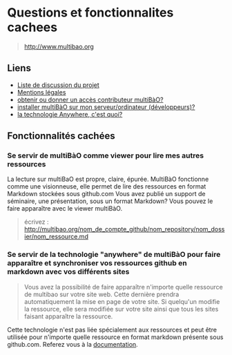 # Questions et fonctionnalites cachees 

> http://www.multibao.org

## Liens

* [Liste de discussion du projet](http://lists.imaginationforpeople.org/cgi-bin/mailman/listinfo/multibao)
* [Mentions légales](http://www.multibao.org/multibao/contributions/pages/documentation/mentions_legales.md)
* [obtenir ou donner un accès contributeur multiBàO?](http://www.multibao.org/multibao/contributions/pages/documentation/obtenir_donner_acces_contributeur.md)
* [installer multiBàO sur mon serveur/ordinateur (développeurs)?](https://github.com/multibao/site)
* [la technologie Anywhere, c'est quoi?](https://github.com/multibao/anywhere)

## Fonctionnalités cachées 

### Se servir de multiBàO comme viewer pour lire mes autres ressources

La lecture sur multiBaO est propre, claire, épurée. 
MultiBàO fonctionne comme une visionneuse, elle permet de lire des ressources en format Markdown stockées sous github.com
Vous avez publié un support de séminaire, une présentation, sous un format Markdown? Vous pouvez le faire apparaître avec le viewer multiBàO.

> écrivez : http://multibao.org/nom_de_compte_github/nom_repository/nom_dossier/nom_ressource.md

### Se servir de la technologie "anywhere" de multiBàO pour faire apparaître et synchroniser vos ressources github en markdown avec vos différents sites 

> Vous avez la possibilité de faire apparaître n'importe quelle ressource de multibao sur votre site web. Cette dernière prendra automatiquement la mise en page de votre site. Si quelqu'un modifie la ressource, elle sera modifiée sur votre site ainsi que tous les sites faisant apparaître la ressource. 

Cette technologie n'est pas liée spécialement aux ressources et peut être utilisée pour n'importe quelle ressource en format markdown présente sous github.com. Referez vous à la [documentation](http://www.multibao.org/multibao/contributions/pages/faire_apparaitre_et_synchroniser_les_ressources_avec_votre_site.md).
